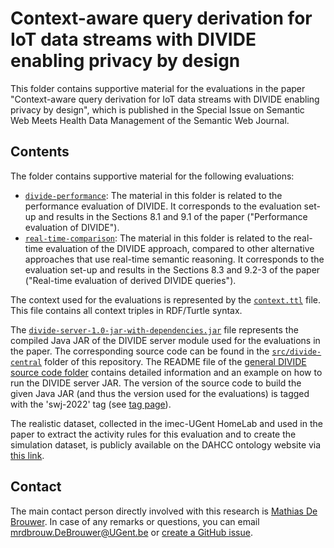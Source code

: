 # Context-aware query derivation for IoT data streams with DIVIDE enabling privacy by design

This folder contains supportive material for the evaluations in the paper "Context-aware query derivation for IoT data streams with DIVIDE enabling privacy by design", which is published in the Special Issue on Semantic Web Meets Health Data Management of the Semantic Web Journal.

## Contents

The folder contains supportive material for the following evaluations:

* [`divide-performance`](divide-performance): The material in this folder is related to the performance evaluation of DIVIDE. It corresponds to the evaluation set-up and results in the Sections 8.1 and 9.1 of the paper ("Performance evaluation of DIVIDE").
* [`real-time-comparison`](real-time-comparison): The material in this folder is related to the real-time evaluation of the DIVIDE approach, compared to other alternative approaches that use real-time semantic reasoning. It corresponds to the evaluation set-up and results in the Sections 8.3 and 9.2-3 of the paper ("Real-time evaluation of derived DIVIDE queries").

The context used for the evaluations is represented by the [`context.ttl`](context.ttl) file. This file contains all context triples in RDF/Turtle syntax.

The [`divide-server-1.0-jar-with-dependencies.jar`](divide-server-1.0-jar-with-dependencies.jar) file represents the compiled Java JAR of the DIVIDE server module used for the evaluations in the paper. The corresponding source code can be found in the [`src/divide-central`](../../src/divide-central) folder of this repository. The README file of the [general DIVIDE source code folder](../../src) contains detailed information and an example on how to run the DIVIDE server JAR. The version of the source code to build the given Java JAR (and thus the version used for the evaluations) is tagged with the 'swj-2022' tag (see [tag page](../../../../tags)).

The realistic dataset, collected in the imec-UGent HomeLab and used in the paper to extract the activity rules for this evaluation and to create the simulation dataset, is publicly available on the DAHCC ontology website via [this link](https://dahcc.idlab.ugent.be/dataset.html).

## Contact
 
The main contact person directly involved with this research is [Mathias De Brouwer](https://www.linkedin.com/in/mathiasdebrouwer/). In case of any remarks or questions, you can email [mrdbrouw.DeBrouwer@UGent.be](mailto:mrdbrouw.DeBrouwer@UGent.be) or [create a GitHub issue](../../../../issues/new).
